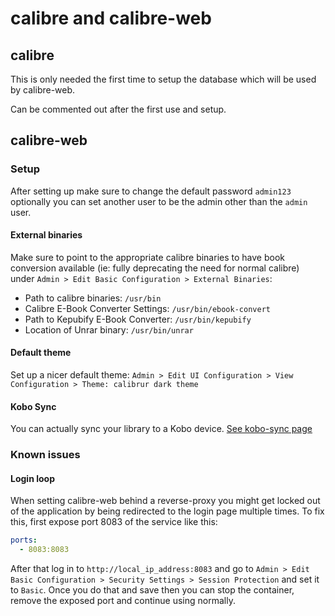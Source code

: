 # calibre and calibre-web

## calibre

This is only needed the first time to setup the database which will be used by calibre-web.

Can be commented out after the first use and setup.

## calibre-web

### Setup

After setting up make sure to change the default password `admin123` optionally you can set another user to be the admin other than the `admin` user.

#### External binaries

Make sure to point to the appropriate calibre binaries to have book conversion available (ie: fully deprecating the need for normal calibre) under `Admin > Edit Basic Configuration > External Binaries`:

- Path to calibre binaries: `/usr/bin`
- Calibre E-Book Converter Settings: `/usr/bin/ebook-convert`
- Path to Kepubify E-Book Converter: `/usr/bin/kepubify`
- Location of Unrar binary: `/usr/bin/unrar`

#### Default theme

Set up a nicer default theme: `Admin > Edit UI Configuration > View Configuration > Theme: calibrur dark theme`

#### Kobo Sync

You can actually sync your library to a Kobo device. [See kobo-sync page](kobo-sync.md)

### Known issues

#### Login loop

When setting calibre-web behind a reverse-proxy you might get locked out of the application by being redirected to the login page multiple times.
To fix this, first expose port 8083 of the service like this:

```yml
ports:
  - 8083:8083
```

After that log in to `http://local_ip_address:8083` and go to `Admin > Edit Basic Configuration > Security Settings > Session Protection` and set it to `Basic`. Once you do that and save then you can stop the container, remove the exposed port and continue using normally.

